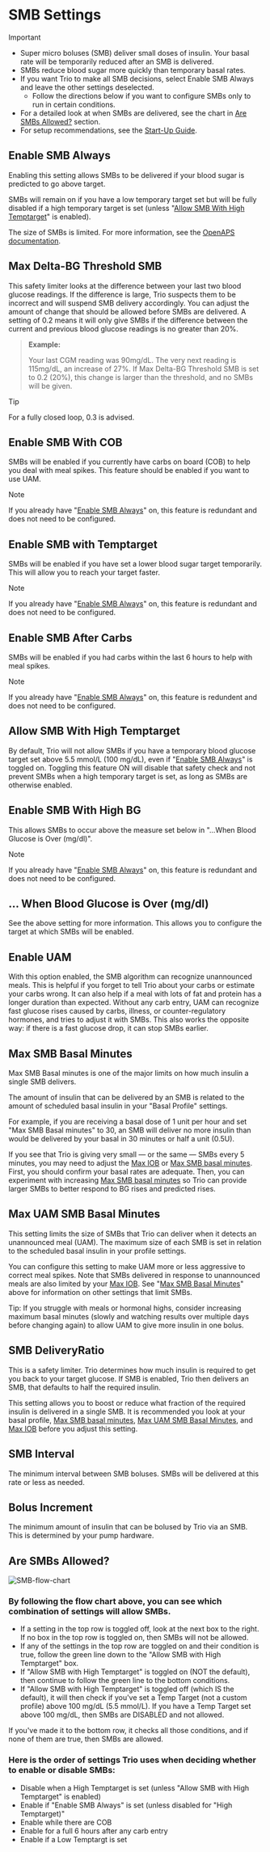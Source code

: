 # SMB Settings
>[!IMPORTANT]
>- Super micro boluses (SMB) deliver small doses of insulin. Your basal rate will be temporarily reduced after an SMB is delivered.
>- SMBs reduce blood sugar more quickly than temporary basal rates.
>- If you want Trio to make all SMB decisions, select Enable SMB Always and leave the other settings deselected.
>   - Follow the directions below if you want to configure SMBs only to run in certain conditions.
>- For a detailed look at when SMBs are delivered, see the chart in [Are SMBs Allowed?](#are-smbs-allowed) section. 
>- For setup recommendations, see the [Start-Up Guide](http://diy-trio.org/start-up-guide).

## Enable SMB Always
Enabling this setting allows SMBs to be delivered if your blood sugar is predicted to go above target. 

SMBs will remain on if you have a low temporary target set but will be fully disabled if a high temporary target is set (unless "[Allow SMB With High Temptarget](#allow-smb-with-high-temptarget)" is enabled).

The size of SMBs is limited. For more information, see the [OpenAPS documentation](https://openaps.readthedocs.io/en/latest/docs/Customize-Iterate/oref1.html#understanding-super-micro-bolus-smb).

## Max Delta-BG Threshold SMB
This safety limiter looks at the difference between your last two blood glucose readings. If the difference is large, Trio suspects them to be incorrect and will suspend SMB delivery accordingly. You can adjust the amount of change that should be allowed before SMBs are delivered.
A setting of 0.2 means it will only give SMBs if the difference between the current and previous blood glucose readings is no greater than 20%.

>**Example:**
>
>Your last CGM reading was 90mg/dL. The very next reading is 115mg/dL, an increase of 27%. If Max Delta-BG Threshold SMB is set to 0.2 (20%), this change is larger than the threshold, and no SMBs will be given.

>[!TIP]
>For a fully closed loop, 0.3 is advised.

## Enable SMB With COB
SMBs will be enabled if you currently have carbs on board (COB) to help you deal with meal spikes. This feature should be enabled if you want to use UAM.

>[!NOTE]
>If you already have "[Enable SMB Always](#enable-smb-always)" on, this feature is redundant and does not need to be configured.

## Enable SMB with Temptarget
SMBs will be enabled if you have set a lower blood sugar target temporarily. This will allow you to reach your target faster.

>[!NOTE]
>If you already have "[Enable SMB Always](#enable-smb-always)" on, this feature is redundant and does not need to be configured.

## Enable SMB After Carbs
SMBs will be enabled if you had carbs within the last 6 hours to help with meal spikes.

>[!NOTE]
>If you already have "[Enable SMB Always](#enable-smb-always)" on, this feature is redundent and does not need to be configured.

## Allow SMB With High Temptarget
By default, Trio will not allow SMBs if you have a temporary blood glucose target set above 5.5 mmol/L (100 mg/dL), even if "[Enable SMB Always](#enable-smb-always)" is toggled on. Toggling this feature ON will disable that safety check and not prevent SMBs when a high temporary target is set, as long as SMBs are otherwise enabled.

## Enable SMB With High BG 
This allows SMBs to occur above the measure set below in "...When Blood Glucose is Over (mg/dl)". 

>[!NOTE]
>If you already have "[Enable SMB Always](#enable-smb-always)" on, this feature is redundant and does not need to be configured.

## ... When Blood Glucose is Over (mg/dl)
See the above setting for more information. This allows you to configure the target at which SMBs will be enabled.

## Enable UAM
With this option enabled, the SMB algorithm can recognize unannounced meals. This is helpful if you forget to tell Trio about your carbs or estimate your carbs wrong. It can also help if a meal with lots of fat and protein has a longer duration than expected. Without any carb entry, UAM can recognize fast glucose rises caused by carbs, illness, or counter-regulatory hormones, and tries to adjust it with SMBs. This also works the opposite way: if there is a fast glucose drop, it can stop SMBs earlier.

## Max SMB Basal Minutes
 
Max SMB Basal minutes is one of the major limits on how much insulin a single SMB delivers. 

The amount of insulin that can be delivered by an SMB is related to the amount of scheduled basal insulin in your "Basal Profile" settings. 

For example, if you are receiving a basal dose of 1 unit per hour and set "Max SMB Basal minutes" to 30, an SMB will deliver no more insulin than would be delivered by your basal in 30 minutes or half a unit (0.5U). 

If you see that Trio is giving very small — or the same — SMBs every 5 minutes, you may need to adjust the [Max IOB](./mainsettings.md#max-iob) or [Max SMB basal minutes](#max-smb-basal-minutes). First, you should confirm your basal rates are adequate. Then, you can experiment with increasing [Max SMB basal minutes](#max-smb-basal-minutes) so Trio can provide larger SMBs to better respond to BG rises and predicted rises.

## Max UAM SMB Basal Minutes

This setting limits the size of SMBs that Trio can deliver when it detects an unannounced meal (UAM). The maximum size of each SMB is set in relation to the scheduled basal insulin in your profile settings. 

You can configure this setting to make UAM more or less aggressive to correct meal spikes. Note that SMBs delivered in response to unannounced meals are also limited by your [Max IOB](./mainsettings.md#max-iob). See "[Max SMB Basal Minutes](#max-smb-basal-minutes)" above for information on other settings that limit SMBs.

Tip: If you struggle with meals or hormonal highs, consider increasing maximum basal minutes (slowly and watching results over multiple days before changing again) to allow UAM to give more insulin in one bolus.

## SMB DeliveryRatio
This is a safety limiter. Trio determines how much insulin is required to get you back to your target glucose. If SMB is enabled, Trio then delivers an SMB, that defaults to half the required insulin.

This setting allows you to boost or reduce what fraction of the required insulin is delivered in a single SMB. It is recommended you look at your basal profile, [Max SMB basal minutes](#max-smb-basal-minutes), [Max UAM SMB Basal Minutes](#max-uam-smb-basal-minutes), and [Max IOB](./mainsettings.md#max-iob) before you adjust this setting.

## SMB Interval
The minimum interval between SMB boluses. SMBs will be delivered at this rate or less as needed.

## Bolus Increment
The minimum amount of insulin that can be bolused by Trio via an SMB. This is determined by your pump hardware.

## Are SMBs Allowed?

![SMB-flow-chart](https://github.com/nightscout/trio-docs/assets/31315442/8d2d6f2c-c7bf-48ad-88df-dabcccb58fbf)

### By following the flow chart above, you can see which combination of settings will allow SMBs.

- If a setting in the top row is toggled off, look at the next box to the right. If no box in the top row is toggled on, then SMBs will not be allowed. 
- If any of the settings in the top row are toggled on and their condition is true, follow the green line down to the "Allow SMB with High Temptarget" box. 
- If "Allow SMB with High Temptarget" is toggled on (NOT the default), then continue to follow the green line to the bottom conditions.
- If "Allow SMB with High Temptarget" is toggled off (which IS the default), it will then check if you've set a Temp Target (not a custom profile) above 100 mg/dL (5.5 mmol/L). If you have a Temp Target set above 100 mg/dL, then SMBs are DISABLED and not allowed.

If you've made it to the bottom row, it checks all those conditions, and if none of them are true, then SMBs are allowed.

### Here is the order of settings Trio uses when deciding whether to enable or disable SMBs:

- Disable when a High Temptarget is set (unless "Allow SMB with High Temptarget" is enabled)
- Enable if "Enable SMB Always" is set (unless disabled for "High Temptarget)"
- Enable while there are COB
- Enable for a full 6 hours after any carb entry
- Enable if a Low Temptargt is set


